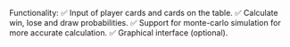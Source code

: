 Functionality:
✅ Input of player cards and cards on the table.
✅ Calculate win, lose and draw probabilities.
✅ Support for monte-carlo simulation for more accurate calculation.
✅ Graphical interface (optional).

